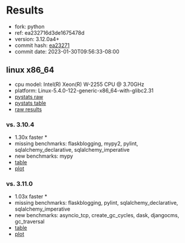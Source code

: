 # Results

- fork: python
- ref: ea232716d3de1675478d
- version: 3.12.0a4+
- commit hash: [ea23271](https://github.com/python/cpython/commit/ea23271)
- commit date: 2023-01-30T09:56:33-08:00

## linux x86_64

- cpu model: Intel(R) Xeon(R) W-2255 CPU @ 3.70GHz
- platform: Linux-5.4.0-122-generic-x86_64-with-glibc2.31
- [pystats raw](bm-20230130-linux-x86_64-python-ea232716d3de1675478d-3.12.0a4%2B-ea23271-pystats.json)
- [pystats table](bm-20230130-linux-x86_64-python-ea232716d3de1675478d-3.12.0a4%2B-ea23271-pystats.md)
- [raw results](bm-20230130-linux-x86_64-python-ea232716d3de1675478d-3.12.0a4%2B-ea23271.json)

### vs. 3.10.4

- 1.30x faster \*
- missing benchmarks: flaskblogging, mypy2, pylint, sqlalchemy_declarative, sqlalchemy_imperative
- new benchmarks: mypy
- [table](bm-20230130-linux-x86_64-python-ea232716d3de1675478d-3.12.0a4%2B-ea23271-vs-3.10.4.md)
- [plot](bm-20230130-linux-x86_64-python-ea232716d3de1675478d-3.12.0a4%2B-ea23271-vs-3.10.4.png)

### vs. 3.11.0

- 1.03x faster \*
- missing benchmarks: flaskblogging, pylint, sqlalchemy_declarative, sqlalchemy_imperative
- new benchmarks: asyncio_tcp, create_gc_cycles, dask, djangocms, gc_traversal
- [table](bm-20230130-linux-x86_64-python-ea232716d3de1675478d-3.12.0a4%2B-ea23271-vs-3.11.0.md)
- [plot](bm-20230130-linux-x86_64-python-ea232716d3de1675478d-3.12.0a4%2B-ea23271-vs-3.11.0.png)

